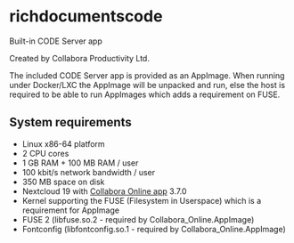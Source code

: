 # richdocumentscode
Built-in CODE Server app

Created by Collabora Productivity Ltd.

The included CODE Server app is provided as an AppImage. When running under Docker/LXC the AppImage
will be unpacked and run, else the host is required to be able to run AppImages which adds a
requirement on FUSE.

## System requirements
- Linux x86-64 platform
- 2 CPU cores
- 1 GB RAM + 100 MB RAM / user
- 100 kbit/s network bandwidth / user
- 350 MB space on disk
- Nextcloud 19 with [Collabora Online app](https://apps.nextcloud.com/apps/richdocuments) 3.7.0
- Kernel supporting the FUSE (Filesystem in Userspace) which is a requirement for AppImage
- FUSE 2 (libfuse.so.2 - required by Collabora_Online.AppImage)
- Fontconfig (libfontconfig.so.1 - required by Collabora_Online.AppImage)
